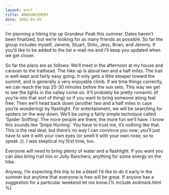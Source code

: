 ```yaml
---
layout: post
title: ANNOUNCEMENT
date: 2002-03-05
---
```


I’m planning a hiking trip up Grandeur Peak this summer. Dates haven’t been finalized, but we’re looking for as many friends as possible. So far the group includes myself, Janene, Stuart, Shilo, Jess, Brian, and Jeremy. If you’d like to be added to the list e-mail me and I’ll keep you updated when we get closer.

So far the plans are as follows: We’ll meet in the afternoon at my house and caravan to the trailhead. The hike up is about two and a half miles. The trail is well-kept and fairly easy going. It only gets a little steeper toward the summit, and is generally a very enjoyable climb. If we time things correctly, we can reach the top 20-30 minutes before the sun sets. This way we get to see the lights in the valley come on. It’ll probably be pretty romantic (if you’re into that sort of thing) so if you want to bring someone along feel free. Then we’ll head back down (another two and a half miles in case you’re wondering) by flashlight. For entertainment, we will be searching for spiders on the way down. We’ll be using a fairly simple technique called ‘Spider Sniffing’. The more people are there, the more fun we’ll have. I know this sounds like ‘Snipe Hunting’. You have to trust me, it’s nothing like that. This is the real deal, but there’s no way I can convince you now; you’ll just have to see it with your own eyes (or smell it with your own nose, so to speak :)). I was skeptical my first time, too.

Everyone will need to bring plenty of water and a flashlight. If you want you can also bring trail mix or Jolly Ranchers; anything for some energy on the hike.

Anyway, I’m expecting this trip to be a blast! I’d like to do it early in the summer but anytime that everyone is free will be great. If anyone has a suggestion for a particular weekend let me know.{% include endmark.html %}
